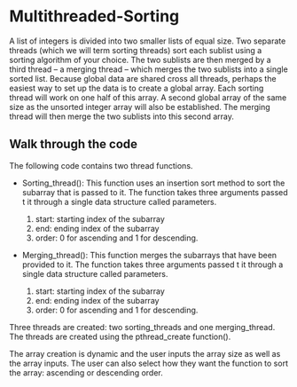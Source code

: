 # Multithreaded-Sorting

A list of integers is divided into two smaller lists of equal size. Two separate threads (which we
will term sorting threads) sort each sublist using a sorting algorithm of your choice. The two
sublists are then merged by a third thread – a merging thread – which merges the two sublists
into a single sorted list. Because global data are shared cross all threads, perhaps the easiest way
to set up the data is to create a global array. Each sorting thread will work on one half of this
array. A second global array of the same size as the unsorted integer array will also be
established. The merging thread will then merge the two sublists into this second array. 


## Walk through the code

The following code contains two thread functions. 

* Sorting_thread(): This function uses an insertion sort method to sort the subarray that is passed to it. The function takes three arguments passed t it through a single data structure called parameters. 

    1. start: starting index of the subarray
    2. end: ending index of the subarray
    3. order: 0 for ascending and 1 for descending. 

* Merging_thread(): This function merges the subarrays that have been provided to it. The function takes three arguments passed t it through a single data structure called parameters. 

    1. start: starting index of the subarray
    2. end: ending index of the subarray
    3. order: 0 for ascending and 1 for descending.


Three threads are created: two sorting_threads and one merging_thread. The threads are created using the pthread_create function(). 

The array creation is dynamic and the user inputs the array size as well as the array inputs. The user can also select how they want the function to sort the array: ascending or descending order. 